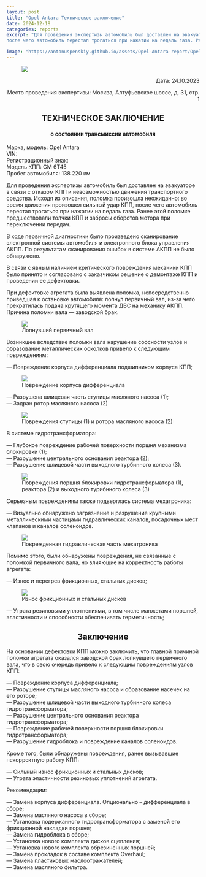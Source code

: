 ```yaml
---
layout: post
title: "Opel Antara Техническое заключение"
date: 2024-12-18
categories: reports
excerpt: "Для проведения экспертизы автомобиль был доставлен на эвакуаторе в связи с отказом КПП и невозможностью движения транспортного средства. Исходя из описания, поломка произошла неожиданно: во время движения произошел сильный удар КПП,
после чего автомобиль перестал трогаться при нажатии на педаль газа. Ранее этой поломке предшествовали толчки КПП и забросы оборотов мотора при переключении передач."

image: "https://antonuspenskiy.github.io/assets/Opel-Antara-report/Opel-Antara-car-photo.jpg"
---
```


<link rel="stylesheet" href="https://antonuspenskiy.github.io/assets/style.css">

<div class="article-container">

<figure>
  <img src="https://antonuspenskiy.github.io/assets/CTT-header.jpg">
</figure>

<p align="right">Дата: 24.10.2023</p>
<p align="right">Место проведения экспертизы: Москва, Алтуфьевское шоссе, д. 31, стр. 1</p>

<h2 align="center">ТЕХНИЧЕСКОЕ ЗАКЛЮЧЕНИЕ</h2>
<h4 align="center">о состоянии трансмиссии автомобиля</h4>

<p>
Марка, модель: Opel Antara<br/>
VIN:<br/>
Регистрационный знак:<br/>
Модель КПП: GM 6T45<br/>
Пробег автомобиля: 138 220 км<br/>
</p>

<p>Для проведения экспертизы автомобиль был доставлен на эвакуаторе в связи с отказом КПП и невозможностью движения транспортного средства. Исходя из описания, поломка произошла неожиданно: во время движения произошел сильный удар КПП,
после чего автомобиль перестал трогаться при нажатии на педаль газа. Ранее этой поломке предшествовали толчки КПП и забросы оборотов мотора при переключении передач.</p>

<p>В ходе первичной диагностики было произведено сканирование электронной системы автомобиля и электронного блока управления АКПП. По результатам сканирования ошибок в системе АКПП не было обнаружено.</p>

<p>В связи с явным наличием критического повреждения механики КПП было принято и согласовано с заказчиком решение о демонтаже КПП и проведении ее дефектовки.</p>

<p>При дефектовке агрегата была выявлена поломка, непосредственно приведшая к остановке автомобиля: лопнул первичный вал, из-за чего прекратилась подача крутящего момента ДВС на механику АКПП. Причина поломки вала — заводской брак.</p>

<figure>
  <img src="https://antonuspenskiy.github.io/assets/Opel-Antara-report/Opel-Antara-Shaft-broken.jpg">
  <figcaption>Лопнувший первичный вал</figcaption>
</figure>

<p>Возникшее вследствие поломки вала нарушение соосности узлов и образование металлических осколков привело к следующим повреждениям:</p>

<p>— Повреждение корпуса дифференциала подшипником корпуса КПП;</p>

<figure>
  <img src="https://antonuspenskiy.github.io/assets/Opel-Antara-report/Opel-Antara-diff.jpg">
  <figcaption>Повреждение корпуса дифференциала</figcaption>
</figure>

<p>
— Разрушена шлицевая часть ступицы масляного насоса (1);<br/>
— Задран ротор масляного насоса (2)<br/>
</p>

<figure>
  <img src="https://antonuspenskiy.github.io/assets/Opel-Antara-report/Opel-Antara-pump.jpg">
  <figcaption>Повреждения ступицы (1) и ротора масляного насоса (2)</figcaption>
</figure>

<p>В системе гидротрансформатора:</p> 

<p>
— Глубокое повреждение рабочей поверхности поршня механизма блокировки (1);<br/>
— Разрушение центрального основания реактора (2);<br/>
— Разрушение шлицевой части выходного турбинного колеса (3).<br/>
</p>

<figure>
  <img src="https://antonuspenskiy.github.io/assets/Opel-Antara-report/Opel-Antara-TQ.jpg">
  <figcaption>Повреждения поршня блокировки гидротрансформатора (1), реактора (2) и выходного турибнного колеса (3)</figcaption>
</figure>

<p>Серьезным повреждениям также подверглась система мехатроника:</p>

<p>— Визуально обнаружено загрязнение и разрушение крупными металлическими частицами гидравлических каналов, посадочных мест клапанов и каналов соленоидов.</p>

<figure>
  <img src="https://antonuspenskiy.github.io/assets/Opel-Antara-report/Opel-Antara-valve-body.jpg">
  <figcaption>Поврежденная гидравлическая часть мехатроника</figcaption>
</figure>

<p>Помимо этого, были обнаружены повреждения, не связанные с поломкой первичного вала, но влияющие на корректность работы агрегата:</p>

<p>— Износ и перегрев фрикционных, стальных дисков;</p>

<figure>
  <img src="https://antonuspenskiy.github.io/assets/Opel-Antara-report/Opel-Antara-plates-wearout.jpg">
  <figcaption>Износ фрикционных и стальных дисков</figcaption>
</figure>

<p>— Утрата резиновыми уплотнениями, в том числе манжетами поршней, эластичности и способности обеспечивать герметичность;</p>

<h2 align="center">Заключение</h2>

<p>На основании дефектовки КПП можно заключить, что главной причиной поломки агрегата оказался заводской брак лопнувшего первичного вала, что в свою очередь привело к следующим повреждениям узлов КПП:</p>

<p>
— Повреждение корпуса дифференциала;<br/>
— Разрушение ступицы масляного насоса и образование насечек на его роторе;<br/>
— Разрушение шлицевой части выходного турбинного колеса гидротрансформатора;<br/>
— Разрушение центрального основания реактора гидротрансформатора;<br/>
— Повреждение рабочей поверхности поршня блокировки гидротрансформатора;<br/>
— Разрушение гидроблока и повреждение каналов соленоидов.<br/>
</p>

<p>Кроме того, были обнаружены повреждения, ранее вызывавшие некорректную работу КПП:</p>

<p>
— Сильный износ фрикционных и стальных дисков;<br/>
— Утрата эластичности резиновых уплотнений агрегата.<br/>
</p>

<p>Рекомендации:</p>

<p>
— Замена корпуса дифференциала. Опционально – дифференциала в сборе;<br/>
— Замена масляного насоса в сборе;<br/>
— Установка подержанного гидротрансформатора с заменой его фрикционной накладки поршня;<br/>
— Замена гидроблока в сборе;<br/>
— Установка нового комплекта дисков сцепления;<br/>
— Установка нового комплекта обрезиненных поршней;<br/>
— Замена прокладок в составе комплекта Overhaul;<br/>
— Замена пластиковых маслоотражателей;<br/>
— Замена масляного фильтра.<br/>
</p>

</div>
